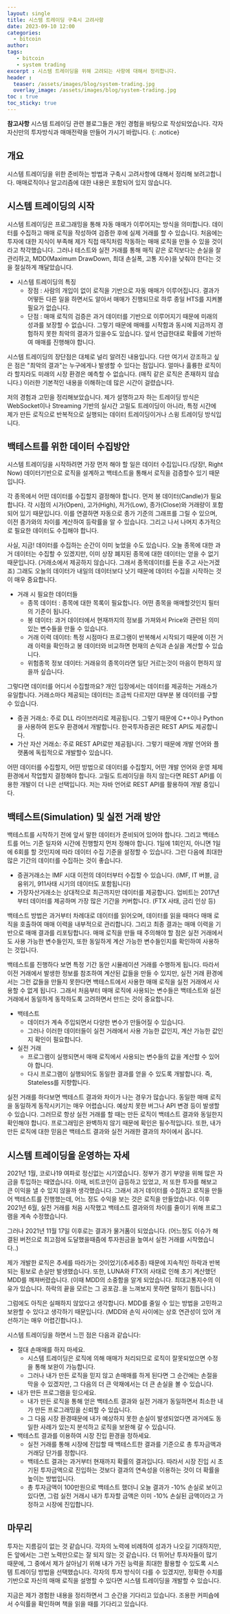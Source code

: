 ```yaml
---
layout: single
title: 시스템 트레이딩 구축시 고려사항
date: 2023-09-10 12:00
categories: 
  - bitcoin
author: 
tags: 
   - bitcoin
   - system trading
excerpt : 시스템 트레이딩을 위해 고려되는 사항에 대해서 정리합니다.
header :
  teaser: /assets/images/blog/system-trading.jpg
  overlay_image: /assets/images/blog/system-trading.jpg
toc : true  
toc_sticky: true
---
```


**참고사항** 시스템 트레이딩 관련 블로그들은 개인 경험을 바탕으로 작성되었습니다. 각자 자신만의 투자방식과 매매전략을 만들어 가시기 바랍니다.
{: .notice} 

## 개요

시스템 트레이딩을 위한 준비하는 방법과 구축시 고려사항에 대해서 정리해 보려고합니다.
매매로직이나 알고리즘에 대한 내용은 포함되어 있지 않습니다. 

## 시스템 트레이딩의 시작 

시스템 트레이딩은 프로그래밍을 통해 자동 매매가 이루어지는 방식을 의미합니다. 데이터를 수집하고 매매 로직을 작성하여 검증한 후에 실제 거래를 할 수 있습니다. 처음에는 투자에 대한 지식이 부족해 제가 직접 매직처럼 작동하는 매매 로직을 만들 수 있을 것이라고 착각했습니다. 그러나 테스트와 실전 거래를 통해 매직 같은 로직보다는 손실을 잘 관리하고, MDD(Maximum DrawDown, 최대 손실폭, 고통 지수)을 낮춰야 한다는 것을 절실하게 깨달았습니다.

- 시스템 트레이딩의 특징
  - 장점 : 사람의 개입이 없이 로직을 기반으로 자동 매매가 이루어집니다. 결과가 어떻든 다른 일을 하면서도 알아서 매매가 진행되므로 하루 종일 HTS를 지켜볼 필요가 없습니다.
  - 단점 : 매매 로직의 검증은 과거 데이터를 기반으로 이루어지기 때문에 미래의 성과를 보장할 수 없습니다. 그렇기 때문에 매매를 시작함과 동시에 지금까지 경험하지 못한 최악의 결과가 있을수도 있습니다. 앞서 언급한대로 확률에 기반하여 매매를 진행해야 합니다.
  
시스템 트레이딩의 장단점은 대체로 널리 알려진 내용입니다. 다만 여기서 강조하고 싶은 점은 "최악의 결과"는 누구에게나 발생할 수 있다는 점입니다. 얼마나 훌륭한 로직이라 할지라도 미래의 시장 환경은 예측할 수 없습니다. (매직 같은 로직은 존재하지 않습니다.)
이러한 기본적인 내용을 이해하는데 많은 시간이 걸렸습니다.

저의 경험과 고민을 정리해보았습니다. 제가 설명하고자 하는 트레이딩 방식은 WebSocket이나 Streaming 기반의 실시간 고밀도 트레이딩이 아니라, 특정 시간에 제가 만든 로직으로 반복적으로 실행되는 데이터 트레이딩이거나 스윙 트레이딩 방식입니다.

## 백테스트를 위한 데이터 수집방안

시스템 트레이딩을 시작하려면 가장 먼저 해야 할 일은 데이터 수집입니다.(당장!, Right Now)
데이터기반으로 로직을 설계하고 백테스트을 통해서 로직을 검증할수 있기 때문입니다.

각 종목에서 어떤 데이터를 수집할지 결정해야 합니다. 먼저 봉 데이터(Candle)가 필요합니다. 각 시점의 시가(Open), 고가(High), 저가(Low), 종가(Close)와 거래량이 포함되어 있기 때문입니다. 이를 연결하면 자동으로 종가 기준의 그래프를 그릴 수 있으며, 이전 종가와의 차이를 계산하여 등락률을 알 수 있습니다.
그리고 나서 나머지 추가적으로 필요한 데이터도 수집해야 합니다. 

사실, 지금! 데이터를 수집하는 순간이 이미 늦었을 수도 있습니다. 오늘 종목에 대한 과거 데이터는 수집할 수 있겠지만, 이미 상장 폐지된 종목에 대한 데이터는 얻을 수 없기 때문입니다. (거래소에서 제공하지 않습니다. 그래서 종목데이터를 돈을 주고 사는거겠죠) 그래도 오늘의 데이터가 내일의 데이터보다 낫기 때문에 데이터 수집을 시작하는 것이 매우 중요합니다.

- 거래 시 필요한 데이터들
  - 종목 데이터 : 종목에 대한 목록이 필요합니다. 어떤 종목을 매매할것인지 필터의 기준이 됩니다.
  - 봉 데이터: 과거 데이터에서 현재까지의 정보를 가져와서 Price와 관련된 의미 있는 변수들을 만들 수 있습니다.
  - 거래 이력 데이터: 특정 시점마다 프로그램이 반복해서 시작되기 때문에 이전 거래 이력을 확인하고 봉 데이터와 비교하면 현재의 손익과 손실을 계산할 수 있습니다.
  - 위험종목 정보 데이터: 거래유의 종목이라면 일단 거르는것이 마음이 편하지 않을까 싶습니다.
 
그렇다면 데이터를 어디서 수집할까요? 개인 입장에서는 데이터를 제공하는 거래소가 유일합니다. 거래소마다 제공되는 데이터는 조금씩 다르지만 대부분 봉 데이터를 구할 수 있습니다.

- 증권 거래소: 주로 DLL 라이브러리로 제공됩니다. 그렇기 때문에 C++이나 Python을 사용하여 윈도우 환경에서 개발합니다. 한국투자증권은 REST API도 제공합니다.
- 가산 자산 거래소: 주로 REST API로만 제공됩니다. 그렇기 때문에 개발 언어와 플랫폼에 독립적으로 개발할수 있습니다.

어떤 데이터를 수집할지, 어떤 방법으로 데이터를 수집할지, 어떤 개발 언어와 운영 체제 환경에서 작업할지 결정해야 합니다. 고밀도 트레이딩을 하지 않는다면 REST API를 이용한 개발이 더 나은 선택입니다. 저는 자바 언어로 REST API를 활용하여 개발 중입니다.

## 백테스트(Simulation) 및 실전 거래 방안

백테스트를 시작하기 전에 앞서 말한 데이터가 준비되어 있어야 합니다. 
그리고 백테스트를 어느 기준 일자와 시간에 진행할지 먼저 정해야 합니다. 1일에 1회인지, 아니면 1일에 6회를 할 것인지에 따라 데이터 수집 기준을 설정할 수 있습니다. 그런 다음에 최대한 많은 기간의 데이터를 수집하는 것이 좋습니다.

- 증권거래소는 IMF 시대 이전의 데이터부터 수집할 수 있습니다. (IMF, IT 버블, 금융위기, 911사태 시기의 데이터도 포함됩니다)
- 가장자산거래소는 상대적으로 최근까지만 데이터를 제공합니다. 업비트는 2017년부터 데이터를 제공하며 가장 많은 기간을 커버합니다. (FTX 사태, 금리 인상 등)
  
백테스트 방법은 과거부터 차례대로 데이터를 읽어오며, 데이터를 읽을 때마다 매매 로직을 호출하여 매매 이력을 내부적으로 관리합니다. 그리고 최종 결과는 매매 이력을 기반으로 매매 결과를 리포팅합니다. 매매 로직을 만들 때 주의해야 할 점은 실전 거래에서도 사용 가능한 변수들인지, 또한 동일하게 계산 가능한 변수들인지를 확인하여 사용하는 것입니다.

백테스트를 진행하다 보면 특정 기간 동안 시뮬레이션 거래를 수행하게 됩니다. 따라서 이전 거래에서 발생한 정보를 참조하여 계산된 값들을 만들 수 있지만, 실전 거래 환경에서는 그런 값들을 만들지 못한다면 백테스트에서 사용한 매매 로직을 실전 거래에서 사용할 수 없게 됩니다. 그래서 처음부터 매매 로직에 사용되는 변수들은 백테스트와 실전 거래에서 동일하게 동작하도록 고려하면서 만드는 것이 중요합니다.

- 백테스트
  - 데이터가 계속 주입되면서 다양한 변수가 만들어질 수 있습니다.
  - 그러나 이러한 데이터들이 실전 거래에서 사용 가능한 값인지, 계산 가능한 값인지 확인이 필요합니다.
- 실전 거래
  - 프로그램이 실행되면서 매매 로직에서 사용되는 변수들의 값을 계산할 수 있어야 합니다.
  - 다시 프로그램이 실행되어도 동일한 결과를 얻을 수 있도록 개발합니다. 즉, Stateless를 지향합니다.

실전 거래를 하다보면 백테스트 결과와 차이가 나는 경우가 많습니다. 동일한 매매 로직을 동일하게 동작시키기는 매우 어렵습니다. 예상치 못한 버그나 API 변경 등이 발생할 수 있습니다. 그러므로 항상 실전 거래를 할 때는 만든 로직이 백테스트 결과와 동일한지 확인해야 합니다. 프로그래밍은 완벽하지 않기 때문에 확인은 필수적입니다. 또한, 내가 만든 로직에 대한 믿음은 백테스트 결과와 실전 거래한 결과의 차이에서 옵니다.

## 시스템 트레이딩을 운영하는 자세

2021년 1월, 코로나19 여파로 정신없는 시기였습니다. 정부가 경기 부양을 위해 많은 자금을 투입하는 때였습니다. 이때, 비트코인이 급등하고 있었고, 저 또한 투자를 해보고 큰 이익을 낼 수 있지 않을까 생각했습니다. 그래서 과거 데이터를 수집하고 로직을 만들어 백테스트를 진행했는데, 어느 정도 수익을 보는 것은 로직을 만들었습니다. 이후 2021년 6월, 실전 거래를 처음 시작했고 백테스트 결과와의 차이를 줄이기 위해 프로그램을 계속 수정했습니다. 

그러나 2021년 11월 17일 이후로는 결과가 물거품이 되었습니다. (어느정도 이슈가 해결된 버전으로 최고점에 도달했을때즘에 투자원금을 높여서 실전 거래를 시작했습니다..)

제가 개발한 로직은 추세를 따라가는 것이었기(추세추종) 때문에 지속적인 하락과 반복되는 횡보로 손실만 발생했습니다. 또한, LUNA와 FTX의 사태로 인해 초기 계산했던 MDD를 깨져버렸습니다. (이때 MDD의 소중함을 알게 되었습니다. 최대고통지수의 이유가 있습니다. 하락의 끝을 모르는 그 공포감..을 느껴보지 못하면 말하기 힘듭니다.)

그럼에도 아직은 실패하지 않았다고 생각합니다. MDD를 줄일 수 있는 방법을 고민하고 보완할 수 있다고 생각하기 때문입니다. (MDD와 손익 사이에는 상호 연관성이 있어 개선하기는 매우 어렵긴합니다.).
 
시스템 트레이딩을 하면서 느낀 점은 다음과 같습니다:

- 절대 손매매를 하지 마세요.
  - 시스템 트레이딩은 로직에 의해 매매가 처리되므로 로직이 잘못되었으면 수정을 통해 보완이 가능합니다.
  - 그러나 내가 만든 로직을 믿지 않고 손매매를 하게 된다면 그 순간에는 손절을 막을 수 있겠지만, 그 다음의 더 큰 악재에서는 더 큰 손실을 볼 수 있습니다.
- 내가 만든 프로그램을 믿으세요.
  - 내가 만든 로직을 통해 얻은 백테스트 결과와 실전 거래가 동일하면서 최소한 내가 만든 프로그래밍을 신뢰할 수 있습니다.
  - 그 다음 시장 환경때문에 내가 예상하지 못한 손실이 발생되었다면 과거에도 동일한 사례가 있는지 분석하고 로직을 보완해 갈 수 있습니다.
- 백테스트 결과를 이용하여 시장 진입 환경을 정하세요.
  - 실전 거래를 통해 시장에 진입할 때 백테스트한 결과를 기준으로 총 투자금액과 거래당 단가를 정합니다.
  - 백테스트 결과는 과거부터 현재까지 확률의 결과입니다. 따라서 시장 진입 시 초기된 투자금액으로 진입하는 것보다 결과의 연속성을 이용하는 것이 더 확률을 높이는 방법입니다.
  - 총 투자금액이 100만원으로 백테스트 했더니 오늘 결과가 -10% 손실로 보이고 있다면, 그럼 실전 거래시 내가 투자할 금액은 이미 -10% 손실된 금액이라고 가정하고 시장에 진입합니다.


## 마무리

투자는 지름길이 없는 것 같습니다. 각자의 노력에 비례하여 성과가 나오길 기대하지만, 돈 앞에서는 그런 노력만으로는 잘 되지 않는 것 같습니다.
더 뛰어난 투자자들이 많기 때문에, 그 중에서 제가 살아남기 위해 내가 가진 능력을 최대한 활용할 수 있도록 시스템 트레이딩 방법을 선택했습니다.
각자의 투자 방식이 다를 수 있겠지만, 정확한 수치를 기반으로 자신의 매매 로직을 설명할 수 있다면 시스템 트레이딩을 개발할 수 있습니다.

지금은 제가 경험한 내용을 정리하면서 그 순간을 기다리고 있습니다. 조용한 커피숍에서 수익률을 확인하며 책을 읽을 때를 기다리고 있습니다.

